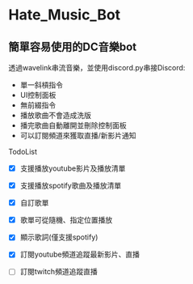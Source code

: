 # Hate_Music_Bot
## 簡單容易使用的DC音樂bot
透過wavelink串流音樂，並使用discord.py串接Discord:
- 單一斜槓指令
- UI控制面板
- 無前綴指令
- 播放歌曲不會造成洗版
- 播完歌曲自動離開並刪除控制面板
- 可以訂閱頻道來獲取直播/新影片通知

TodoList
- [X] 支援播放youtube影片及播放清單
- [X] 支援播放spotify歌曲及播放清單
- [X] 自訂歌單
- [X] 歌單可從隨機、指定位置播放
- [X] 顯示歌詞(僅支援spotify)
- [X] 訂閱youtube頻道追蹤最新影片、直播
- [ ] 訂閱twitch頻道追蹤直播

